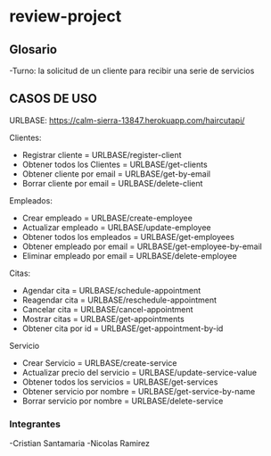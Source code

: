 # review-project

## Glosario

-Turno: la solicitud de un cliente para recibir una serie de servicios

## CASOS DE USO

URLBASE: https://calm-sierra-13847.herokuapp.com/haircutapi/

Clientes:

- Registrar cliente = URLBASE/register-client
- Obtener todos los Clientes = URLBASE/get-clients
- Obtener cliente por email = URLBASE/get-by-email
- Borrar cliente por email = URLBASE/delete-client

Empleados:

- Crear empleado = URLBASE/create-employee
- Actualizar empleado = URLBASE/update-employee
- Obtener todos los empleados = URLBASE/get-employees
- Obtener empleado por email = URLBASE/get-employee-by-email
- Eliminar empleado por email = URLBASE/delete-employee

Citas:

- Agendar cita = URLBASE/schedule-appointment
- Reagendar cita = URLBASE/reschedule-appointment
- Cancelar cita = URLBASE/cancel-appointment
- Mostrar citas = URLBASE/get-appointments
- Obtener cita por id = URLBASE/get-appointment-by-id

Servicio

- Crear Servicio = URLBASE/create-service
- Actualizar precio del servicio = URLBASE/update-service-value
- Obtener todos los servicios = URLBASE/get-services
- Obtener servicio por nombre = URLBASE/get-service-by-name
- Borrar servicio por nombre = URLBASE/delete-service

### Integrantes

-Cristian Santamaria
-Nicolas Ramirez
